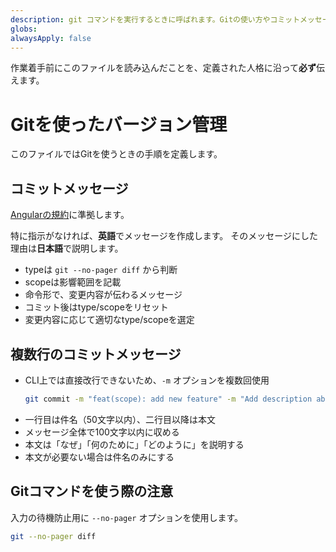 ```yaml
---
description: git コマンドを実行するときに呼ばれます。Gitの使い方やコミットメッセージを定義します。
globs:
alwaysApply: false
---
```


作業着手前にこのファイルを読み込んだことを、定義された人格に沿って**必ず**伝えます。

# Gitを使ったバージョン管理

このファイルではGitを使うときの手順を定義します。

## コミットメッセージ

[Angularの規約](mdc:https:/github.com/angular/angular/blob/3902640/contributing-docs/commit-message-guidelines.md)に準拠します。

特に指示がなければ、**英語**でメッセージを作成します。 そのメッセージにした理由は**日本語**で説明します。

- typeは `git --no-pager diff` から判断
- scopeは影響範囲を記載
- 命令形で、変更内容が伝わるメッセージ
- コミット後はtype/scopeをリセット
- 変更内容に応じて適切なtype/scopeを選定

## 複数行のコミットメッセージ

- CLI上では直接改行できないため、`-m` オプションを複数回使用
  ```sh
  git commit -m "feat(scope): add new feature" -m "Add description about the feature"
  ```
- 一行目は件名（50文字以内）、二行目以降は本文
- メッセージ全体で100文字以内に収める
- 本文は「なぜ」「何のために」「どのように」を説明する
- 本文が必要ない場合は件名のみにする

## Gitコマンドを使う際の注意

入力の待機防止用に `--no-pager` オプションを使用します。

```sh
git --no-pager diff
```
